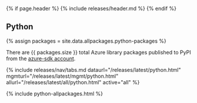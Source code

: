 {% if page.header %}
{% include releases/header.md %}
{% endif %}

## Python

{% assign packages = site.data.allpackages.python-packages %}

There are {{ packages.size }} total Azure library packages published to PyPI from the [azure-sdk account](https://pypi.org/user/azure-sdk/).

{% include releases/nav/tabs.md dataurl="/releases/latest/python.html" mgmturl="/releases/latest/mgmt/python.html" allurl="/releases/latest/all/python.html" active="all" %}

{% include python-allpackages.html %}

